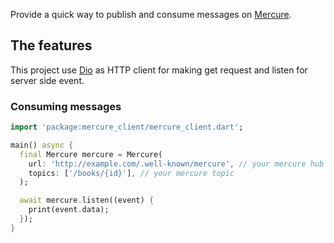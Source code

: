 Provide a quick way to publish and consume messages on [Mercure](https://github.com/dunglas/mercure).

## The features

This project use [Dio](https://pub.dev/packages/dio) as HTTP client for making get request and listen for server side event.

### Consuming messages

```dart
import 'package:mercure_client/mercure_client.dart';

main() async {
  final Mercure mercure = Mercure(
    url: 'http://example.com/.well-known/mercure', // your mercure hub url
    topics: ['/books/{id}'], // your mercure topic
  );

  await mercure.listen((event) {
    print(event.data);
  });
}
```
